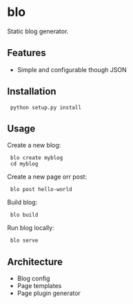 # blo
Static blog generator.

## Features
 * Simple and configurable though JSON

## Installation

     python setup.py install

## Usage
Create a new blog:

     blo create myblog
     cd myblog

Create a new page orr post:

     blo post hello-world

Build blog:

     blo build

Run blog locally:

     blo serve

## Architecture
 * Blog config
 * Page templates
 * Page plugin generator
